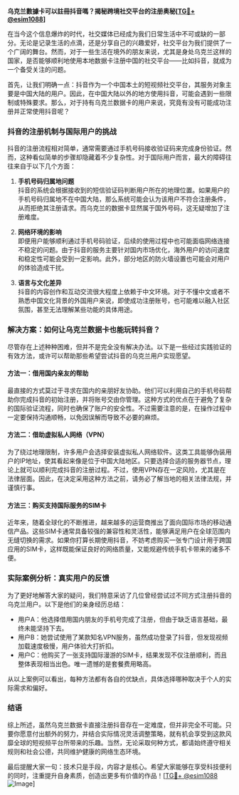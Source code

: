 **乌克兰數據卡可以註冊抖音嗎？揭秘跨境社交平台的注册奥秘[[TG💪+ @esim1088](https://t.me/s/esim1088)]**

在当今这个信息爆炸的时代，社交媒体已经成为我们日常生活中不可或缺的一部分。无论是记录生活的点滴，还是分享自己的兴趣爱好，社交平台为我们提供了一个广阔的舞台。然而，对于一些生活在境外的朋友来说，尤其是身处乌克兰这样的国家，是否能够顺利地使用本地数据卡注册中国的社交平台——比如抖音，就成为一个备受关注的问题。

首先，让我们明确一点：抖音作为一个中国本土的短视频社交平台，其服务对象主要是中国大陆的用户。因此，在中国大陆以外的地方使用抖音，可能会遇到一些限制或特殊要求。那么，对于持有乌克兰数据卡的用户来说，究竟有没有可能成功注册并正常使用抖音呢？

### 抖音的注册机制与国际用户的挑战

抖音的注册流程相对简单，通常需要通过手机号码接收验证码来完成身份验证。然而，这种看似简单的步骤却隐藏着不少复杂性。对于国际用户而言，最大的障碍往往来自于以下几个方面：

1. **手机号码归属地问题**  
   抖音的系统会根据接收到的短信验证码判断用户所在的地理位置。如果用户的手机号码归属地不在中国大陆，那么系统可能会认为该用户不符合注册条件，从而拒绝其注册请求。而乌克兰的数据卡显然属于国外号码，这无疑增加了注册难度。

2. **网络环境的影响**  
   即便用户能够顺利通过手机号码验证，后续的使用过程中也可能面临网络连接不稳定的问题。由于抖音的服务主要针对国内市场优化，海外用户的访问速度和稳定性可能会受到一定影响。此外，部分地区的防火墙设置也可能会对用户的体验造成干扰。

3. **语言与文化差异**  
   抖音的内容创作和互动交流很大程度上依赖于中文环境。对于不懂中文或者不熟悉中国文化背景的外国用户来说，即使成功注册账号，也可能难以融入社区氛围，甚至无法理解某些功能的具体用途。

### 解决方案：如何让乌克兰数据卡也能玩转抖音？

尽管存在上述种种困难，但并不是完全没有解决办法。以下是一些经过实践验证的有效方法，或许可以帮助那些希望尝试抖音的乌克兰用户实现愿望。

#### 方法一：借用国内亲友的帮助
最直接的方式莫过于寻求在国内的亲朋好友协助。他们可以利用自己的手机号码帮助你完成抖音的初始注册，并将账号交由你管理。这种方式的优点在于避免了复杂的国际验证流程，同时也确保了账户的安全性。不过需要注意的是，在操作过程中一定要保持沟通顺畅，以免因误解而导致不必要的麻烦。

#### 方法二：借助虚拟私人网络（VPN）
为了绕过地理限制，许多用户会选择安装虚拟私人网络软件。这类工具能够伪装用户的IP地址，使其看起来像是位于中国大陆地区。只要选择合适的服务器节点，理论上就可以顺利完成抖音的注册过程。不过，使用VPN存在一定风险，尤其是在法律层面。因此，在决定采用这种方法之前，请务必了解当地的相关法律法规，并谨慎行事。

#### 方法三：购买支持国际服务的SIM卡
近年来，随着全球化的不断推进，越来越多的运营商推出了面向国际市场的移动通信产品。这些SIM卡通常具备较强的兼容性和灵活性，能够满足用户在全球范围内无缝切换的需求。如果你打算长期使用抖音，不妨考虑购买一张专门设计用于跨国应用的SIM卡，这样既能保证良好的网络质量，又能规避传统手机卡带来的诸多不便。

### 实际案例分析：真实用户的反馈

为了更好地解答大家的疑问，我们特意采访了几位曾经尝试过不同方式注册抖音的乌克兰用户。以下是他们的亲身经历总结：

- 用户A：他选择借用国内朋友的手机号完成了注册，但由于缺乏语言基础，最终未能坚持下去。
- 用户B：她尝试使用了某款知名VPN服务，虽然成功登录了抖音，但发现视频加载速度极慢，用户体验大打折扣。
- 用户C：他购买了一张支持国际漫游的SIM卡，结果发现不仅注册顺利，而且整体表现相当出色。唯一遗憾的是套餐费用略高。

从以上案例可以看出，每种方法都有各自的优缺点，具体选择哪种取决于个人的实际需求和偏好。

### 结语

综上所述，虽然乌克兰数据卡直接注册抖音存在一定难度，但并非完全不可能。只要你愿意付出额外的努力，并结合实际情况灵活调整策略，就有机会享受到这款风靡全球的短视频平台所带来的乐趣。当然，无论采取何种方式，都请始终遵守相关规则和社会公德，共同维护健康的网络生态环境。

最后提醒大家一句：技术只是手段，内容才是核心。希望大家能够在享受科技便利的同时，注重提升自身素质，创造出更多有价值的作品！[[TG💪+ @esim1088](https://t.me/s/esim1088) ![Image](https://i.postimg.cc/4NQfJmqS/Snipaste-2025-05-13-00-14-12.png)]